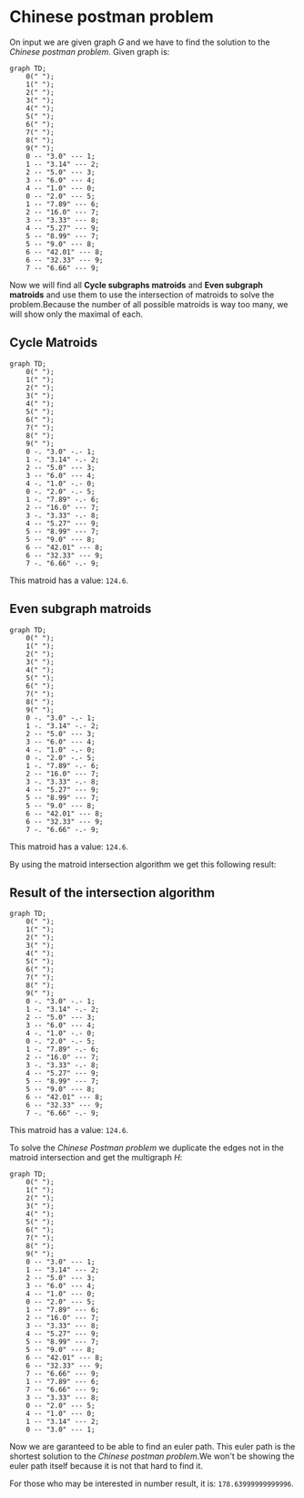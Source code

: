 # Chinese postman problem

On input we are given graph $G$ and we have to find the solution to the *Chinese postman problem*. Given graph is:

```mermaid
graph TD;
	0(" ");
	1(" ");
	2(" ");
	3(" ");
	4(" ");
	5(" ");
	6(" ");
	7(" ");
	8(" ");
	9(" ");
	0 -- "3.0" --- 1;
	1 -- "3.14" --- 2;
	2 -- "5.0" --- 3;
	3 -- "6.0" --- 4;
	4 -- "1.0" --- 0;
	0 -- "2.0" --- 5;
	1 -- "7.89" --- 6;
	2 -- "16.0" --- 7;
	3 -- "3.33" --- 8;
	4 -- "5.27" --- 9;
	5 -- "8.99" --- 7;
	5 -- "9.0" --- 8;
	6 -- "42.01" --- 8;
	6 -- "32.33" --- 9;
	7 -- "6.66" --- 9;
```

Now we will find all **Cycle subgraphs matroids** and **Even subgraph matroids** and use them to use the intersection of matroids to solve the problem.Because the number of all possible matroids is way too many, we will show only the maximal of each.

## Cycle Matroids

```mermaid
graph TD;
	0(" ");
	1(" ");
	2(" ");
	3(" ");
	4(" ");
	5(" ");
	6(" ");
	7(" ");
	8(" ");
	9(" ");
	0 -. "3.0" -.- 1;
	1 -. "3.14" -.- 2;
	2 -- "5.0" --- 3;
	3 -- "6.0" --- 4;
	4 -. "1.0" -.- 0;
	0 -. "2.0" -.- 5;
	1 -. "7.89" -.- 6;
	2 -- "16.0" --- 7;
	3 -. "3.33" -.- 8;
	4 -- "5.27" --- 9;
	5 -- "8.99" --- 7;
	5 -- "9.0" --- 8;
	6 -- "42.01" --- 8;
	6 -- "32.33" --- 9;
	7 -. "6.66" -.- 9;
```

This matroid has a value: `124.6`.

## Even subgraph matroids

```mermaid
graph TD;
	0(" ");
	1(" ");
	2(" ");
	3(" ");
	4(" ");
	5(" ");
	6(" ");
	7(" ");
	8(" ");
	9(" ");
	0 -. "3.0" -.- 1;
	1 -. "3.14" -.- 2;
	2 -- "5.0" --- 3;
	3 -- "6.0" --- 4;
	4 -. "1.0" -.- 0;
	0 -. "2.0" -.- 5;
	1 -. "7.89" -.- 6;
	2 -- "16.0" --- 7;
	3 -. "3.33" -.- 8;
	4 -- "5.27" --- 9;
	5 -- "8.99" --- 7;
	5 -- "9.0" --- 8;
	6 -- "42.01" --- 8;
	6 -- "32.33" --- 9;
	7 -. "6.66" -.- 9;
```

This matroid has a value: `124.6`.

By using the matroid intersection algorithm we get this following result:

## Result of the intersection algorithm

```mermaid
graph TD;
	0(" ");
	1(" ");
	2(" ");
	3(" ");
	4(" ");
	5(" ");
	6(" ");
	7(" ");
	8(" ");
	9(" ");
	0 -. "3.0" -.- 1;
	1 -. "3.14" -.- 2;
	2 -- "5.0" --- 3;
	3 -- "6.0" --- 4;
	4 -. "1.0" -.- 0;
	0 -. "2.0" -.- 5;
	1 -. "7.89" -.- 6;
	2 -- "16.0" --- 7;
	3 -. "3.33" -.- 8;
	4 -- "5.27" --- 9;
	5 -- "8.99" --- 7;
	5 -- "9.0" --- 8;
	6 -- "42.01" --- 8;
	6 -- "32.33" --- 9;
	7 -. "6.66" -.- 9;
```

This matroid has a value: `124.6`.

To solve the *Chinese Postman problem* we duplicate the edges not in the matroid intersection and get the multigraph $H$:

```mermaid
graph TD;
	0(" ");
	1(" ");
	2(" ");
	3(" ");
	4(" ");
	5(" ");
	6(" ");
	7(" ");
	8(" ");
	9(" ");
	0 -- "3.0" --- 1;
	1 -- "3.14" --- 2;
	2 -- "5.0" --- 3;
	3 -- "6.0" --- 4;
	4 -- "1.0" --- 0;
	0 -- "2.0" --- 5;
	1 -- "7.89" --- 6;
	2 -- "16.0" --- 7;
	3 -- "3.33" --- 8;
	4 -- "5.27" --- 9;
	5 -- "8.99" --- 7;
	5 -- "9.0" --- 8;
	6 -- "42.01" --- 8;
	6 -- "32.33" --- 9;
	7 -- "6.66" --- 9;
	1 -- "7.89" --- 6;
	7 -- "6.66" --- 9;
	3 -- "3.33" --- 8;
	0 -- "2.0" --- 5;
	4 -- "1.0" --- 0;
	1 -- "3.14" --- 2;
	0 -- "3.0" --- 1;
```

Now we are garanteed to be able to find an euler path. This euler path is the shortest solution to the *Chinese postman problem*.We won't be showing the euler path itself because it is not that hard to find it.

For those who may be interested in number result, it is: `178.63999999999996`.
